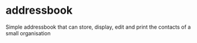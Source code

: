 addressbook
===========

Simple addressbook that can store, display, edit and print the contacts of a small organisation
